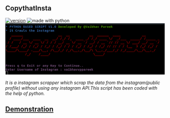 ## CopythatInsta
[![version](https://img.shields.io/badge/version-1.0.1-red.svg)](https://github.com/vaibhavpareek/featsel/)
<img src="https://img.shields.io/badge/made%20with-python-blue.svg" alt="made with python">
![logo](/logo/copyinsta.png)

*It is a instagram scrapper which scrap the data from the instagram(public profile) without using any instagram API.This script has been coded with the help of python.*

## [Demonstration](/logo/copyythat.mp4)
